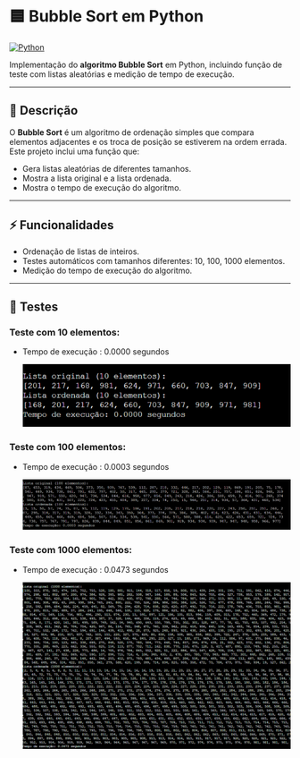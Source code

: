 # 🟦 Bubble Sort em Python

[![Python](https://img.shields.io/badge/Python-3.10+-blue.svg)](https://www.python.org/)

Implementação do **algoritmo Bubble Sort** em Python, incluindo função de teste com listas aleatórias e medição de tempo de execução.

---

## 📌 Descrição

O **Bubble Sort** é um algoritmo de ordenação simples que compara elementos adjacentes e os troca de posição se estiverem na ordem errada.  
Este projeto inclui uma função que:

- Gera listas aleatórias de diferentes tamanhos.
- Mostra a lista original e a lista ordenada.
- Mostra o tempo de execução do algoritmo.

---

## ⚡ Funcionalidades

- Ordenação de listas de inteiros.
- Testes automáticos com tamanhos diferentes: 10, 100, 1000 elementos.
- Medição do tempo de execução do algoritmo.

---

## 🚀 Testes 
### Teste com 10 elementos:
* Tempo de execução : 0.0000 segundos
  
  ![Descrição da imagem](img/teste1.png)

### Teste com 100 elementos:
* Tempo de execução : 0.0003 segundos
  
  ![Descrição da imagem](img/teste2.png)

### Teste com 1000 elementos:
* Tempo de execução : 0.0473 segundos
  
  ![Descrição da imagem](img/teste3.png)
